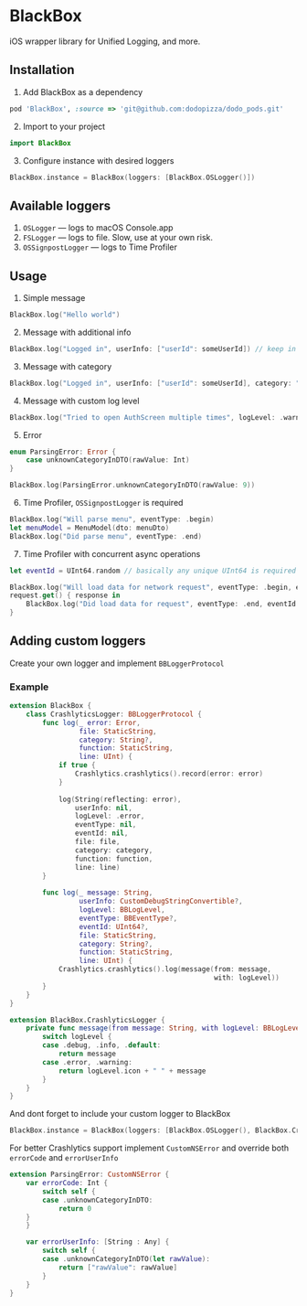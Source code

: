 # BlackBox
iOS wrapper library for Unified Logging, and more.

## Installation

1. Add BlackBox as a dependency
```ruby
pod 'BlackBox', :source => 'git@github.com:dodopizza/dodo_pods.git'
```
2. Import to your project
```swift
import BlackBox
```
3. Configure instance with desired loggers
```swift
BlackBox.instance = BlackBox(loggers: [BlackBox.OSLogger()])
```

## Available loggers
1. `OSLogger` — logs to macOS Console.app
2. `FSLogger` — logs to file. Slow, use at your own risk.
3. `OSSignpostLogger` — logs to Time Profiler

## Usage
1. Simple message
```swift
BlackBox.log("Hello world")
```
2. Message with additional info
```swift
BlackBox.log("Logged in", userInfo: ["userId": someUserId]) // keep in mind to not include sensitive info in logs
```
3. Message with category
```swift
BlackBox.log("Logged in", userInfo: ["userId": someUserId], category: "App lifecycle") // keep in mind to not include sensitive info in logs
```
4. Message with custom log level
```swift
BlackBox.log("Tried to open AuthScreen multiple times", logLevel: .warning)
```
5. Error
```swift
enum ParsingError: Error {
    case unknownCategoryInDTO(rawValue: Int)
}

BlackBox.log(ParsingError.unknownCategoryInDTO(rawValue: 9))
```
6. Time Profiler, `OSSignpostLogger` is required
```swift
BlackBox.log("Will parse menu", eventType: .begin)
let menuModel = MenuModel(dto: menuDto)
BlackBox.log("Did parse menu", eventType: .end)
```
7. Time Profiler with concurrent async operations
```swift
let eventId = UInt64.random // basically any unique UInt64 is required

BlackBox.log("Will load data for network request", eventType: .begin, eventId: eventId)
request.get() { response in
    BlackBox.log("Did load data for request", eventType: .end, eventId: eventId)
}
```

## Adding custom loggers
Create your own logger and implement `BBLoggerProtocol`

### Example
```swift
extension BlackBox {
    class CrashlyticsLogger: BBLoggerProtocol {
        func log(_ error: Error,
                 file: StaticString,
                 category: String?,
                 function: StaticString,
                 line: UInt) {
            if true {
                Crashlytics.crashlytics().record(error: error)
            }
            
            log(String(reflecting: error),
                userInfo: nil,
                logLevel: .error,
                eventType: nil,
                eventId: nil,
                file: file,
                category: category,
                function: function,
                line: line)
        }
        
        func log(_ message: String,
                 userInfo: CustomDebugStringConvertible?,
                 logLevel: BBLogLevel,
                 eventType: BBEventType?,
                 eventId: UInt64?,
                 file: StaticString,
                 category: String?,
                 function: StaticString,
                 line: UInt) {
            Crashlytics.crashlytics().log(message(from: message,
                                                  with: logLevel))
        }
    }
}

extension BlackBox.CrashlyticsLogger {
    private func message(from message: String, with logLevel: BBLogLevel) -> String {
        switch logLevel {
        case .debug, .info, .default:
            return message
        case .error, .warning:
            return logLevel.icon + " " + message
        }
    }
}
```
And dont forget to include your custom logger to BlackBox
```swift
BlackBox.instance = BlackBox(loggers: [BlackBox.OSLogger(), BlackBox.CrashlyticsLogger()])
```

For better Crashlytics support implement `CustomNSError` and override both `errorCode` and `errorUserInfo` 
```swift
extension ParsingError: CustomNSError {
    var errorCode: Int {
        switch self {
        case .unknownCategoryInDTO:
            return 0
	}
    }

    var errorUserInfo: [String : Any] {
        switch self {
        case .unknownCategoryInDTO(let rawValue):
            return ["rawValue": rawValue]
        }
    }
}
```
